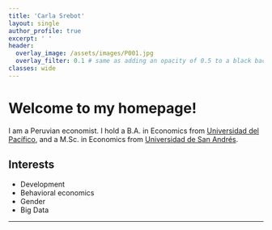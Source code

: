 ```yaml
---
title: 'Carla Srebot'
layout: single
author_profile: true
excerpt: ' '
header:
  overlay_image: /assets/images/P001.jpg
  overlay_filter: 0.1 # same as adding an opacity of 0.5 to a black background
classes: wide
---
```


# Welcome to my homepage! #
I am a Peruvian economist. I hold a B.A. in Economics from [Universidad del Pacífico](https://www.up.edu.pe/en/), and a M.Sc. in Economics from [Universidad de San Andrés](https://udesa.edu.ar/). 

## Interests ##
* Development 
* Behavioral economics 
* Gender
* Big Data

---

